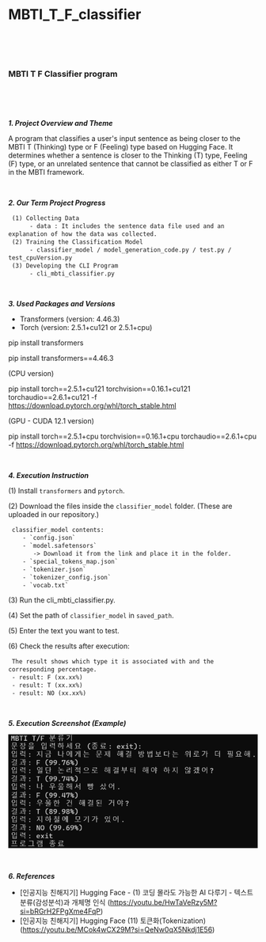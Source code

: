 # MBTI_T_F_classifier

<br><br><br>

### MBTI T F Classifier program

<br><br><br>

***1. Project Overview and Theme***

A program that classifies a user's input sentence as being closer to the MBTI T (Thinking) type or F (Feeling) type based on Hugging Face.
It determines whether a sentence is closer to the Thinking (T) type, Feeling (F) type, or an unrelated sentence that cannot be classified as either T or F in the MBTI framework.

<br>

***2. Our Term Project Progress***

     (1) Collecting Data
          - data : It includes the sentence data file used and an explanation of how the data was collected. 
     (2) Training the Classification Model
          - classifier_model / model_generation_code.py / test.py / test_cpuVersion.py
     (3) Developing the CLI Program
          - cli_mbti_classifier.py

<br>

***3. Used Packages and Versions***
- Transformers (version: 4.46.3)
- Torch (version: 2.5.1+cu121 or 2.5.1+cpu)

pip install transformers

pip install transformers==4.46.3

(CPU version)

pip install torch==2.5.1+cu121 torchvision==0.16.1+cu121 torchaudio==2.6.1+cu121 -f https://download.pytorch.org/whl/torch_stable.html

(GPU - CUDA 12.1 version)

pip install torch==2.5.1+cpu torchvision==0.16.1+cpu torchaudio==2.6.1+cpu -f https://download.pytorch.org/whl/torch_stable.html

<br>

***4. Execution Instruction***  

(1) Install `transformers` and `pytorch`.

(2) Download the files inside the `classifier_model` folder. (These are uploaded in our repository.)


     classifier_model contents:
        - `config.json`
        - `model.safetensors` 
           -> Download it from the link and place it in the folder.
        - `special_tokens_map.json`
        - `tokenizer.json`
        - `tokenizer_config.json`
        - `vocab.txt`

(3) Run the cli_mbti_classifier.py.

(4) Set the path of `classifier_model` in `saved_path`.

(5) Enter the text you want to test.

(6) Check the results after execution:

     The result shows which type it is associated with and the corresponding percentage.
     - result: F (xx.xx%)
     - result: T (xx.xx%)
     - result: NO (xx.xx%)

<br>

***5. Execution Screenshot (Example)***

![Execution Screenshot](./image/execution_screenshot.png)

<br>

***6. References***
- [인공지능 친해지기] Hugging Face - (1) 코딩 몰라도 가능한 AI 다루기 - 텍스트분류(감성분석)과 개체명 인식
(https://youtu.be/HwTaVeRzy5M?si=bRGrH2FPgXme4FqP)
- [인공지능 친해지기] Hugging Face (11) 토큰화(Tokenization)
(https://youtu.be/MCok4wCX29M?si=QeNw0qX5Nkdj1E56)
